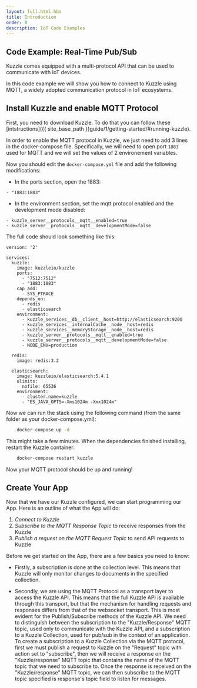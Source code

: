 ```yaml
---
layout: full.html.hbs
title: Introduction
order: 0
description: IoT Code Examples
---
```


## Code Example: Real-Time Pub/Sub


Kuzzle comes equipped with a multi-protocol API that can be used to communicate with IoT devices. 

In this code example we will show you how to connect to Kuzzle using MQTT, a widely adopted communication protocol in IoT ecosystems.


## Install Kuzzle and enable MQTT Protocol

First, you need to download Kuzzle. 
To do that you can follow these [intstructions]({{ site_base_path }}guide/1/getting-started/#running-kuzzle).

In order to enable the MQTT protocol in Kuzzle, we just need to add 3 lines in the docker-compose file. Specifically, we will need to open port `1883` used for MQTT and we will set the values of 2 environement variables.

Now you should edit the `docker-compose.yml` file and add the following modifications:
  - In the ports section, open the 1883:
  ```
  - "1883:1883"
  ```
  - In the environment section, set the mqtt protocol enabled and the development mode disabled:
  ```
  - kuzzle_server__protocols__mqtt__enabled=true
- kuzzle_server__protocols__mqtt__developmentMode=false
  ```


The full code should look something like this:

```
version: '2'

services:
  kuzzle:
    image: kuzzleio/kuzzle
    ports:
      - "7512:7512"
      - "1883:1883"
    cap_add:
      - SYS_PTRACE
    depends_on:
      - redis
      - elasticsearch
    environment:
      - kuzzle_services__db__client__host=http://elasticsearch:9200
      - kuzzle_services__internalCache__node__host=redis
      - kuzzle_services__memoryStorage__node__host=redis
      - kuzzle_server__protocols__mqtt__enabled=true
      - kuzzle_server__protocols__mqtt__developmentMode=false
      - NODE_ENV=production

  redis:
    image: redis:3.2

  elasticsearch:
    image: kuzzleio/elasticsearch:5.4.1
    ulimits:
      nofile: 65536
    environment:
      - cluster.name=kuzzle
      - "ES_JAVA_OPTS=-Xms1024m -Xmx1024m"

```

Now we can run the stack using the following command (from the same folder as your docker-compose.yml):

```bash
    docker-compose up -d
```

This might take a few minutes. When the dependencies finished installing, restart the Kuzzle container:

```bash
    docker-compose restart kuzzle 
```

Now your MQTT protocol should be up and running!


## Create Your App

Now that we have our Kuzzle configured, we can start programming our App. Here is an outline of what the App will do:
1. *Connect to Kuzzle*
3. *Subscribe to the MQTT Response Topic* to receive responses from the Kuzzle 
3. *Publish a request on the MQTT Request Topic* to send API requests to Kuzzle

Before we get started on the App, there are a few basics you need to know:

* Firstly, a subscription is done at the collection level. This means that Kuzzle will only monitor changes to documents in the specified collection.

* Secondly, we are using the MQTT Protocol as a transport layer to access the Kuzzle API. This means that the full Kuzzle API is available through this transport, but that the mechanism for handling requests and responses differs from that of the websocket transport. This is most evident for the Publish/Subscribe methods of the Kuzzle API. We need to distinguish between the subscription to the "Kuzzle/Response" MQTT topic, used only to communicate with the Kuzzle API, and a subscription to a Kuzzle Collection, used for pub/sub in the context of an application. To create a subscription to a Kuzzle Collection via the MQTT protocol, first we must publish a request to Kuzzle on the "Request" topic with action set to "subscribe", then we will receive a response on the "Kuzzle/response" MQTT topic that contains the name of the MQTT topic that we need to subscribe to. Once the response is received on the "Kuzzle/response" MQTT topic, we can then subscribe to the  MQTT topic specified is response's topic field to listen for messages.
